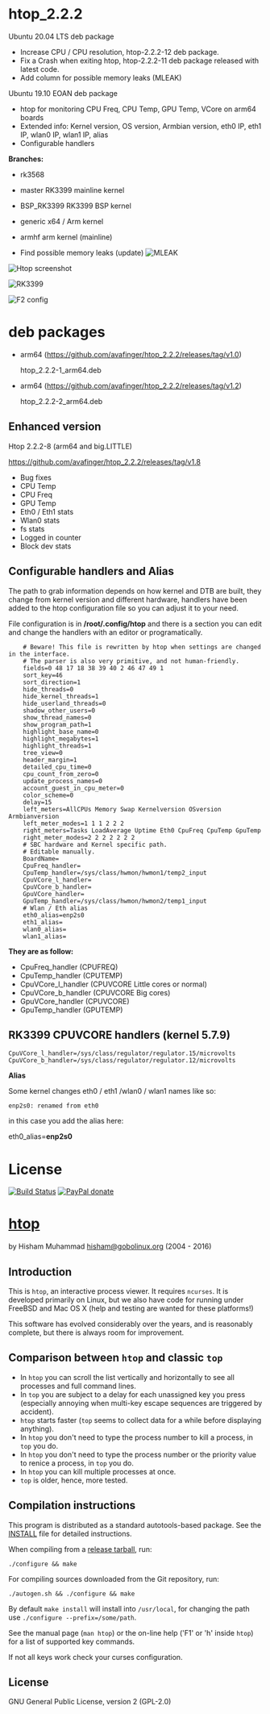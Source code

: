 # htop_2.2.2

Ubuntu 20.04 LTS deb package

 * Increase CPU / CPU resolution, htop-2.2.2-12 deb package.
 * Fix a Crash when exiting htop, htop-2.2.2-11 deb package released with latest code.
 * Add column for possible memory leaks (MLEAK)

Ubuntu 19.10 EOAN deb package

* htop for monitoring CPU Freq, CPU Temp, GPU Temp, VCore on arm64 boards
* Extended info: Kernel version, OS version, Armbian version, eth0 IP, eth1 IP, wlan0 IP, wlan1 IP, alias
* Configurable handlers

**Branches:**

* rk3568
* master
  RK3399 mainline kernel
* BSP_RK3399
  RK3399 BSP kernel
* generic
  x64 / Arm kernel
* armhf
  arm kernel (mainline)

* Find possible memory leaks (update)
![MLEAK](https://github.com/avafinger/htop_2.2.2/raw/rk3568/htop_mleak.png)

![Htop screenshot](https://github.com/avafinger/htop_2.2.2/raw/master/htop_2.2.2.png)

![RK3399](https://github.com/avafinger/htop_2.2.2/raw/master/rk3399.png)

![F2 config](https://github.com/avafinger/htop_2.2.2/raw/master/armbian.png)

# deb packages

* arm64 (https://github.com/avafinger/htop_2.2.2/releases/tag/v1.0)

    htop_2.2.2-1_arm64.deb

* arm64 (https://github.com/avafinger/htop_2.2.2/releases/tag/v1.2)

    htop_2.2.2-2_arm64.deb
    
    
## Enhanced version

Htop 2.2.2-8 (arm64 and big.LITTLE)

https://github.com/avafinger/htop_2.2.2/releases/tag/v1.8

* Bug fixes
* CPU Temp
* CPU Freq
* GPU Temp
* Eth0 / Eth1 stats
* Wlan0 stats
* fs stats
* Logged in counter
* Block dev stats

    
## Configurable handlers and Alias

The path to grab information depends on how kernel and DTB are built, they change from kernel version and different hardware, handlers have been added to the htop configuration file so you can adjust it to your need.

File configuration is in **/root/.config/htop** and there is a section you can edit and change the handlers with an editor or programatically.

		# Beware! This file is rewritten by htop when settings are changed in the interface.
		# The parser is also very primitive, and not human-friendly.
		fields=0 48 17 18 38 39 40 2 46 47 49 1
		sort_key=46
		sort_direction=1
		hide_threads=0
		hide_kernel_threads=1
		hide_userland_threads=0
		shadow_other_users=0
		show_thread_names=0
		show_program_path=1
		highlight_base_name=0
		highlight_megabytes=1
		highlight_threads=1
		tree_view=0
		header_margin=1
		detailed_cpu_time=0
		cpu_count_from_zero=0
		update_process_names=0
		account_guest_in_cpu_meter=0
		color_scheme=0
		delay=15
		left_meters=AllCPUs Memory Swap Kernelversion OSversion Armbianversion
		left_meter_modes=1 1 1 2 2 2
		right_meters=Tasks LoadAverage Uptime Eth0 CpuFreq CpuTemp GpuTemp
		right_meter_modes=2 2 2 2 2 2 2
		# SBC hardware and Kernel specific path.
		# Editable manually.
		BoardName=
		CpuFreq_handler=
		CpuTemp_handler=/sys/class/hwmon/hwmon1/temp2_input
		CpuVCore_l_handler=
		CpuVCore_b_handler=
		GpuVCore_handler=
		GpuTemp_handler=/sys/class/hwmon/hwmon2/temp1_input
		# Wlan / Eth alias
		eth0_alias=enp2s0
		eth1_alias=
		wlan0_alias=
		wlan1_alias=

**They are as follow:**

* CpuFreq_handler (CPUFREQ)
* CpuTemp_handler (CPUTEMP)
* CpuVCore_l_handler (CPUVCORE Little cores or normal)
* CpuVCore_b_handler (CPUVCORE Big cores)
* GpuVCore_handler (CPUVCORE)
* GpuTemp_handler (GPUTEMP)

## RK3399 CPUVCORE handlers (kernel 5.7.9)

	CpuVCore_l_handler=/sys/class/regulator/regulator.15/microvolts
	CpuVCore_b_handler=/sys/class/regulator/regulator.12/microvolts


**Alias**

Some kernel changes eth0 / eth1 /wlan0 / wlan1 names like so:

    enp2s0: renamed from eth0

in this case you add the alias here:

eth0_alias=**enp2s0**


# License

[![Build Status](https://travis-ci.org/hishamhm/htop.svg?branch=master)](https://travis-ci.org/hishamhm/htop)
[![PayPal donate](https://img.shields.io/badge/paypal-donate-green.svg)](http://hisham.hm/htop/index.php?page=donate)

[htop](http://hisham.hm/htop/)
====

by Hisham Muhammad <hisham@gobolinux.org> (2004 - 2016)

Introduction
------------

This is `htop`, an interactive process viewer.
It requires `ncurses`. It is developed primarily on Linux,
but we also have code for running under FreeBSD and Mac OS X
(help and testing are wanted for these platforms!)

This software has evolved considerably over the years,
and is reasonably complete, but there is always room for improvement.

Comparison between `htop` and classic `top`
-------------------------------------------

* In `htop` you can scroll the list vertically and horizontally
  to see all processes and full command lines.
* In `top` you are subject to a delay for each unassigned
  key you press (especially annoying when multi-key escape
  sequences are triggered by accident).
* `htop` starts faster (`top` seems to collect data for a while
  before displaying anything).
* In `htop` you don't need to type the process number to
  kill a process, in `top` you do.
* In `htop` you don't need to type the process number or
  the priority value to renice a process, in `top` you do.
* In `htop` you can kill multiple processes at once.
* `top` is older, hence, more tested.

Compilation instructions
------------------------

This program is distributed as a standard autotools-based package.
See the [INSTALL](/INSTALL) file for detailed instructions.

When compiling from a [release tarball](https://hisham.hm/htop/releases/), run:

    ./configure && make

For compiling sources downloaded from the Git repository, run:

    ./autogen.sh && ./configure && make

By default `make install` will install into `/usr/local`, for changing
the path use `./configure --prefix=/some/path`.

See the manual page (`man htop`) or the on-line help ('F1' or 'h'
inside `htop`) for a list of supported key commands.

If not all keys work check your curses configuration.

## License

GNU General Public License, version 2 (GPL-2.0)

